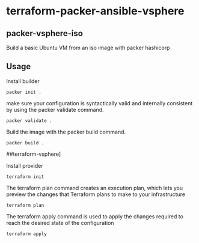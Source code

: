 # terraform-packer-ansible-vsphere
## packer-vsphere-iso

Build a basic Ubuntu VM from an iso image with packer hashicorp

## Usage

Install builder 

```shell
packer init .
```

make sure your configuration is syntactically valid and internally consistent by using the packer validate command.

```shell
packer validate .
```

Build the image with the packer build command. 

```shell
packer build .
```
##terraform-vsphere]

Install provider

```shell
terraform init
```
The terraform plan command creates an execution plan, which lets you preview the changes that Terraform plans to make to your infrastructure

```shell
terraform plan
```
The terraform apply command is used to apply the changes required to reach the desired state of the configuration
```shell
terraform apply
```
